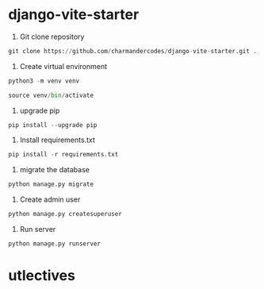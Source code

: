# django-vite-starter


1. Git clone repository

```python
git clone https://github.com/charmandercodes/django-vite-starter.git . && rm -rf .git
```

1. Create virtual environment

```python
python3 -m venv venv
```

```python
source venv/bin/activate
```

1. upgrade pip

```python
pip install --upgrade pip 
```

1. Install requirements.txt

```python
pip install -r requirements.txt 
```

1. migrate the database

```python
python manage.py migrate
```

1. Create admin user

```python
python manage.py createsuperuser
```

1. Run server

```python
python manage.py runserver
```
# utlectives
